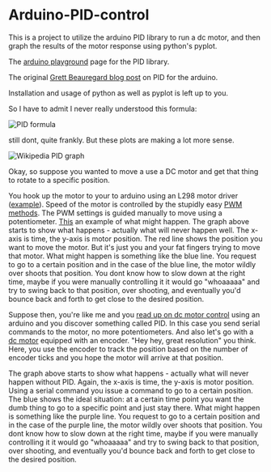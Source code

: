 # Arduino-PID-control

This is a project to utilize the arduino PID library to run a dc motor, and then graph the results of the motor response using python's pyplot.

The [arduino playground](http://playground.arduino.cc/Code/PIDLibrary) page for the PID library.

The original [Grett Beauregard blog post](http://brettbeauregard.com/blog/2011/04/improving-the-beginners-pid-introduction/) on PID for the arduino.

Installation and usage of python as well as pyplot is left up to you.

So I have to admit I never really understood this formula:  

![PID formula](http://i.imgur.com/VzkznFA.png)

still dont, quite frankly. But these plots are making a lot more sense.

![Wikipedia PID graph](https://upload.wikimedia.org/wikipedia/commons/a/a3/PID_varyingP.jpg)

Okay, so suppose you wanted to move a use a DC motor and get that thing to rotate to a specific position. 

You hook up the motor to your to arduino using an L298 motor driver ([example](http://www.instructables.com/id/Control-DC-and-stepper-motors-with-L298N-Dual-Moto/)). Speed of the motor is controlled by the stupidly easy [PWM methods](https://www.arduino.cc/en/Tutorial/PWM). The PWM settings is guided manually to move using a potentiometer. [This](http://i.imgur.com/lCbXkjo.jpg) an example of what might happen. The graph above starts to show what happens - actually what will never happen well. The x-axis is time, the y-axis is motor position. The red line shows the position you want to move the motor. But it's just you and your fat fingers trying to move that motor. What might happen is something like the blue line. You request to go to a certain position and in the case of the blue line, the motor wildly over shoots that position. You dont know how to slow down at the right time, maybe if you were manually controlling it it would go "whoaaaaa" and try to swing back to that position, over shooting, and eventually you'd bounce back and forth to get close to the desired position.

Suppose then, you're like me and you [read up on dc motor control](https://www.youmagine.com/designs/dc-motor-closed-loop-control-software) using an arduino and you discover something called PID. In this case you send serial commands to the motor, no more potentiometers. And also let's go with a [dc motor](http://i.imgur.com/485PtIJ.jpg) equipped with an encoder. "Hey hey, great resolution" you think. Here, you use the encoder to track the position based on the number of encoder ticks and you hope the motor will arrive at that position. 

The graph above starts to show what happens - actually what will never happen without PID. Again, the x-axis is time, the y-axis is motor position. Using a serial command you issue a command to go to a certain position. The blue shows the ideal situation: at a certain time point you want the dumb thing to go to a specific point and just stay there. What might happen is something like the purple line. You request to go to a certain position and in the case of the purple line, the motor wildly over shoots that position. You dont know how to slow down at the right time, maybe if you were manually controlling it it would go "whoaaaaa" and try to swing back to that position, over shooting, and eventually you'd bounce back and forth to get close to the desired position.


